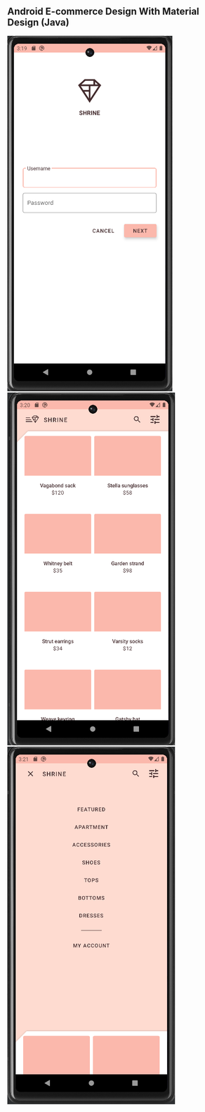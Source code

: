 ## Android E-commerce Design With Material Design (Java)
![Screenshot](LoginPage.png)
![Screenshot](ProductPage.png)
![Screenshot](MenuPage.png)


